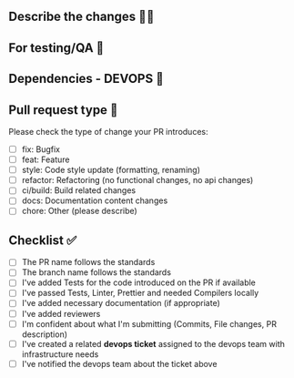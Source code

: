 <!--
Make sure you follow branch and PR naming conventions. [Docs are here](https://creditsaint.atlassian.net/wiki/x/LIDDAg).

feat(ENG-123): Add some cool functionality
fix(ENG-123): Fix a bug
release: v1.0.0
epic(ENG-123): Title of the epic
-->

## Describe the changes ✍🏼
<!--
Summary of the changes and components affected by this PR in the codebase. (This shouldn't be a commit list or the issue description)
Ex:
- Refactor the order of the imports following the standard
- Add a new service that...
-->

## For testing/QA 🔎
<!--
Describe how to test the changes of this PR (Write this with QA in mind). Describe previous and new behaviour.
Ex:
- Run the App, go to the ... page and check ...
- Call the ... endpoint with the following params... Now it should return...
-->

## Dependencies - DEVOPS 📄 <!--(optional)-->
<!-- 
Link here any new issues that might've come up when developing this code and devops dependendencies. 
- Create a DevOps ticket in this board explaining what change we must make in the infrastructure and assign the ticket to the DevOps team.
- Link this DevOps ticket to the Web/Mobile ticket
- If the developer has access to the dev infrastructure, do the change.
- When the feature will be released, a person for the DevOps teams should be in charge of executing/doing the steps of the created ticket in point 2
-->

## Pull request type 🧐
<!-- Please try to limit your pull request to one type, submit multiple pull requests if needed. -->
Please check the type of change your PR introduces:

- [ ] fix: Bugfix
- [ ] feat: Feature
- [ ] style: Code style update (formatting, renaming)
- [ ] refactor: Refactoring (no functional changes, no api changes)
- [ ] ci/build: Build related changes
- [ ] docs: Documentation content changes
- [ ] chore: Other (please describe)

## Checklist ✅ <!--(Don't delete! This is a reminder for the PR creator)-->

- [ ] The PR name follows the standards
- [ ] The branch name follows the standards
- [ ] I've added Tests for the code introduced on the PR if available
- [ ] I've passed Tests, Linter, Prettier and needed Compilers locally
- [ ] I've added necessary documentation (if appropriate)
- [ ] I've added reviewers
- [ ] I'm confident about what I'm submitting (Commits, File changes, PR description)
- [ ] I've created a related **devops ticket** assigned to the devops team with infrastructure needs
- [ ] I've notified the devops team about the ticket above
